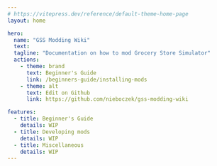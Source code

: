 ```yaml
---
# https://vitepress.dev/reference/default-theme-home-page
layout: home

hero:
  name: "GSS Modding Wiki"
  text: 
  tagline: "Documentation on how to mod Grocery Store Simulator"
  actions:
    - theme: brand
      text: Beginner's Guide
      link: /beginners-guide/installing-mods
    - theme: alt
      text: Edit on Github
      link: https://github.com/nieboczek/gss-modding-wiki

features:
  - title: Beginner's Guide
    details: WIP
  - title: Developing mods
    details: WIP
  - title: Miscellaneous
    details: WIP
---
```


